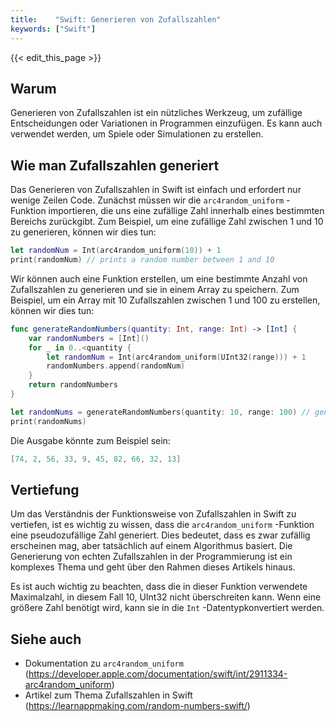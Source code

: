 ```yaml
---
title:    "Swift: Generieren von Zufallszahlen"
keywords: ["Swift"]
---
```


{{< edit_this_page >}}

## Warum

Generieren von Zufallszahlen ist ein nützliches Werkzeug, um zufällige Entscheidungen oder Variationen in Programmen einzufügen. Es kann auch verwendet werden, um Spiele oder Simulationen zu erstellen.

## Wie man Zufallszahlen generiert

Das Generieren von Zufallszahlen in Swift ist einfach und erfordert nur wenige Zeilen Code. Zunächst müssen wir die `arc4random_uniform` -Funktion importieren, die uns eine zufällige Zahl innerhalb eines bestimmten Bereichs zurückgibt. Zum Beispiel, um eine zufällige Zahl zwischen 1 und 10 zu generieren, können wir dies tun:

```Swift
let randomNum = Int(arc4random_uniform(10)) + 1
print(randomNum) // prints a random number between 1 and 10
```

Wir können auch eine Funktion erstellen, um eine bestimmte Anzahl von Zufallszahlen zu generieren und sie in einem Array zu speichern. Zum Beispiel, um ein Array mit 10 Zufallszahlen zwischen 1 und 100 zu erstellen, können wir dies tun:

```Swift
func generateRandomNumbers(quantity: Int, range: Int) -> [Int] {
    var randomNumbers = [Int]()
    for _ in 0..<quantity {
        let randomNum = Int(arc4random_uniform(UInt32(range))) + 1
        randomNumbers.append(randomNum)
    }
    return randomNumbers
}

let randomNums = generateRandomNumbers(quantity: 10, range: 100) // generates an array with 10 random numbers between 1 and 100
print(randomNums)
```
Die Ausgabe könnte zum Beispiel sein:

```Swift
[74, 2, 56, 33, 9, 45, 82, 66, 32, 13]
```

## Vertiefung

Um das Verständnis der Funktionsweise von Zufallszahlen in Swift zu vertiefen, ist es wichtig zu wissen, dass die `arc4random_uniform` -Funktion eine pseudozufällige Zahl generiert. Dies bedeutet, dass es zwar zufällig erscheinen mag, aber tatsächlich auf einem Algorithmus basiert. Die Generierung von echten Zufallszahlen in der Programmierung ist ein komplexes Thema und geht über den Rahmen dieses Artikels hinaus.

Es ist auch wichtig zu beachten, dass die in dieser Funktion verwendete Maximalzahl, in diesem Fall 10, UInt32 nicht überschreiten kann. Wenn eine größere Zahl benötigt wird, kann sie in die `Int` -Datentypkonvertiert werden.

## Siehe auch

- Dokumentation zu `arc4random_uniform` (https://developer.apple.com/documentation/swift/int/2911334-arc4random_uniform)
- Artikel zum Thema Zufallszahlen in Swift (https://learnappmaking.com/random-numbers-swift/)